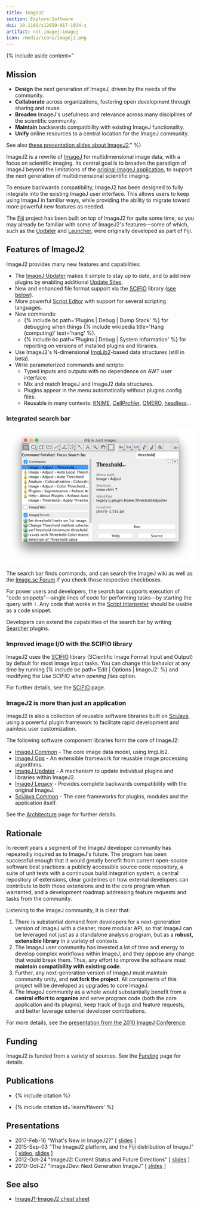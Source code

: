 ```yaml
---
title: ImageJ2
section: Explore:Software
doi: 10.1186/s12859-017-1934-z
artifact: net.imagej:imagej
icon: /media/icons/imagej2.png
---
```


{% include aside content="
## Mission

- **Design** the next generation of ImageJ, driven by the needs of the community.
- **Collaborate** across organizations, fostering open development through sharing and reuse.
- **Broaden** ImageJ's usefulness and relevance across many disciplines of the scientific community.
- **Maintain** backwards compatibility with existing ImageJ functionality.
- **Unify** online resources to a central location for the ImageJ community.

See also [these presentation slides about ImageJ2](/presentations/2015-09-03-imagej2-and-fiji/#/4)." %}

ImageJ2 is a rewrite of [ImageJ](/software/imagej) for multidimensional image data, with a focus on scientific imaging. Its central goal is to broaden the paradigm of ImageJ beyond the limitations of the [original ImageJ application](/software/imagej), to support the next generation of multidimensional scientific imaging.

To ensure backwards compatibility, ImageJ2 has been designed to fully integrate into the existing ImageJ user interface. This allows users to keep using ImageJ in familiar ways, while providing the ability to migrate toward more powerful new features as needed.

The [Fiji](/software/fiji) project has been built on top of ImageJ2 for quite some time, so you may already be familiar with some of ImageJ2's features—some of which, such as the [Updater](/plugins/updater) and [Launcher](/learn/launcher), were originally developed as part of Fiji. 

## Features of ImageJ2

ImageJ2 provides many new features and capabilities:

-   The [ImageJ Updater](/plugins/updater) makes it simple to stay up to date, and to add new plugins by enabling additional [Update Sites](/update-sites).
-   New and enhanced file format support via the [SCIFIO](/libs/scifio) library ([see below](#improved-image-io-with-the-scifio-library)).
-   More powerful [Script Editor](/scripting/script-editor) with support for several scripting languages.
-   New commands:
    -   {% include bc path='Plugins | Debug | Dump Stack' %} for debugging when things {% include wikipedia title='Hang (computing)' text='hang' %}.
    -   {% include bc path='Plugins | Debug | System Information' %} for reporting on versions of installed plugins and libraries.
-   Use ImageJ2's N-dimensional [ImgLib2](/libs/imglib2)-based data structures (still in beta).
-   Write parameterized commands and scripts:
    -   Typed inputs and outputs with no dependence on AWT user interface.
    -   Mix and match ImageJ and ImageJ2 data structures.
    -   Plugins appear in the menu automatically without plugins.config files.
    -   Reusable in many contexts: [KNIME](/software/knime), [CellProfiler](/software/cellprofiler), [OMERO](/software/omero), [headless](/learn/headless)...

### Integrated search bar

<img src="/media/search-bar.png" width="600"/>

The search bar finds commands, and can search the ImageJ wiki as well as the [Image.sc Forum](http://forum.image.sc/) if you check those respective checkboxes.

For power users and developers, the search bar supports execution of "code snippets"—single lines of code for performing tasks—by starting the query with `!`. Any code that works in the [Script Interpreter](/scripting/interpreter) should be usable as a code snippet.

Developers can extend the capabilities of the search bar by writing [Searcher](https://github.com/scijava/scijava-search/blob/scijava-search-0.3.1/src/main/java/org/scijava/search/Searcher.java#L36-L46) plugins.

### Improved image I/O with the SCIFIO library

ImageJ2 uses the [SCIFIO](/libs/scifio) library (SCientific Image Format Input and Output) by default for most image input tasks. You can change this behavior at any time by running {% include bc path='Edit | Options | ImageJ2' %} and modifying the *Use SCIFIO when opening files* option.

For further details, see the [SCIFIO](/libs/scifio) page.

### ImageJ2 is more than just an application

ImageJ2 is also a collection of reusable software libraries built on [SciJava](/libs/scijava), using a powerful plugin framework to facilitate rapid development and painless user customization.

The following software component libraries form the core of ImageJ2:

-   [ImageJ Common](/libs/imagej-common) - The core image data model, using ImgLib2.
-   [ImageJ Ops](/libs/imagej-ops) - An extensible framework for reusable image processing algorithms.
-   [ImageJ Updater](/plugins/updater) - A mechanism to update individual plugins and libraries within ImageJ2.
-   [ImageJ Legacy](/libs/imagej-legacy) - Provides complete backwards compatibility with the original ImageJ.
-   [SciJava Common](/libs/scijava#scijava-common) - The core frameworks for plugins, modules and the application itself.

See the [Architecture](/develop/architecture) page for further details.

## Rationale

In recent years a segment of the ImageJ developer community has repeatedly inquired as to ImageJ's future. The program has been successful enough that it would greatly benefit from current open-source software best practices: a publicly accessible source code repository, a suite of unit tests with a continuous build integration system, a central repository of extensions, clear guidelines on how external developers can contribute to both those extensions and to the core program when warranted, and a development roadmap addressing feature requests and tasks from the community.

Listening to the ImageJ community, it is clear that:

1.  There is substantial demand from developers for a next-generation version of ImageJ with a cleaner, more modular API, so that ImageJ can be leveraged not just as a standalone analysis program, but as a **robust, extensible library** in a variety of contexts.
2.  The ImageJ user community has invested a lot of time and energy to develop complex workflows within ImageJ, and they oppose any change that would break them. Thus, any effort to improve the software must **maintain compatibility with existing code**.
3.  Further, any next-generation version of ImageJ must maintain community unity, and **not fork the project**. All components of this project will be developed as upgrades to core ImageJ.
4.  The ImageJ community as a whole would substantially benefit from a **central effort to organize** and serve program code (both the core application and its plugins), keep track of bugs and feature requests, and better leverage external developer contributions.

For more details, see the [presentation from the 2010 ImageJ Conference](http://developer.imagej.net/2010/10/29/imagejdev-presentation-imagejconf-2010).

## Funding

ImageJ2 is funded from a variety of sources. See the [Funding](/contribute/funding) page for details.

## Publications

* {% include citation %}

* {% include citation id='learn/flavors' %}

## Presentations

-   2017-Feb-16 "What's New in ImageJ2?" \[ [slides](/presentations/2017-02-16-imagej2-neubias/) \]
-   2015-Sep-03 "The ImageJ2 platform, and the Fiji distribution of ImageJ" \[ [video](https://vimeo.com/140929687), [slides](/presentations/2015-09-03-imagej2-and-fiji/) \]
-   2012-Oct-24 "ImageJ2: Current Status and Future Directions" \[ [slides](http://conference.imagej.net/2012/curtis-rueden/2012-10-24-imagej-conference.odp) \]
-   2010-Oct-27 "ImageJDev: Next Generation ImageJ" \[ [slides](http://conference.imagej.net/2010/curtis-rueden/2010-10-27-ImageJDev.pdf) \]

## See also

-   [ImageJ1-ImageJ2 cheat sheet](/develop/ij1-ij2-cheat-sheet)

